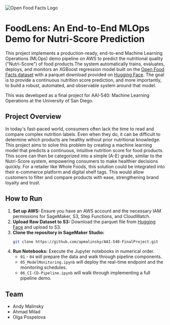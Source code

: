 ![Open Food Facts Logo](https://static.openfoodfacts.org/images/logos/off-logo-horizontal-light.svg)

# FoodLens: An End-to-End MLOps Demo for Nutri-Score Prediction
This project implements a production-ready, end-to-end Machine Learning Operations (MLOps) demo pipeline on AWS to predict the nutritional quality ("Nutri-Score") of food products.The system automatically trains, evaluates, deploys, and monitors an XGBoost regression model built on the [Open Food Facts dataset](https://world.openfoodfacts.org/) with a parquet download provided on [Hugging Face](https://huggingface.co/openfoodfacts). The goal is to provide a continuous nutrition score prediction, and more importantly, to build a robust, automated, and observable system around that model.

This was developed as a final project for AAI-540: Machine Learning Operations at the University of San Diego.

## Project Overview

In today's fast-paced world, consumers often lack the time to read and compare complex nutrition labels. Even when they do, it can be difficult to determine which products are healthy without prior nutritional knowledge. This project aims to solve this problem by creating a machine learning model that predicts a continuous, intuitive nutrition score for food products. This score can then be categorized into a simple (A-E) grade, similar to the Nutri-Score system, empowering consumers to make healthier decisions quickly. For a retailer like Whole Foods, this solution could be integrated into their e-commerce platform and digital shelf tags. This would allow customers to filter and compare products with ease, strengthening brand loyalty and trust.

## How to Run
1.  **Set up AWS:** Ensure you have an AWS account and the necessary IAM permissions for SageMaker, S3, Step Functions, and CloudWatch.
2. **Upload Raw Dataset to S3:** Download the parquet file from [Hugging Face](https://huggingface.co/openfoodfacts) and upload to S3.
3.  **Clone the repository in SageMaker Studio:**
    ```bash
    git clone https://github.com/apmalinsky/AAI-540-FinalProject.git
    ```
4.  **Run Notebooks:** Execute the Jupyter notebooks in numerical order.
      * `01` - `04` will prepare the data and walk through pipeline components.
      * `05_ModelMonitoring.ipynb` will deploy the real-time endpoint and the monitoring schedules.
      * `06_CI-CD-Pipeline.ipynb` will walk through implementing a full pipeline demo.

## Team
  * Andy Malinsky
  * Ahmad Milad 
  * Olga Pospelova
